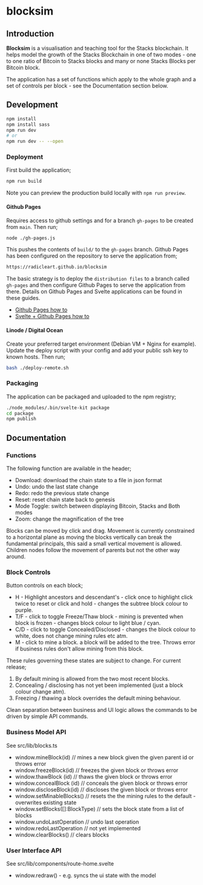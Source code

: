 # blocksim

## Introduction

**Blocksim** is a visualisation and teaching tool for the Stacks blockchain. It helps model the growth
of the Stacks Blockchain in one of two modes - one to one ratio of Bitcoin to Stacks blocks
and many or none Stacks Blocks per Bitcoin block.

The application has a set of functions which apply to the whole graph and a set of
controls per block - see the Documentation section below.

## Development

```bash
npm install
npm install sass
npm run dev
# or
npm run dev -- --open
```

### Deployment

First build the application;

```bash
npm run build
```

Note you can preview the production build locally with `npm run preview`.

#### Github Pages

Requires access to github settings and for a branch `gh-pages` to be created from `main`.
Then run;

```bash
node ./gh-pages.js
```

This pushes the contents of `build/` to the `gh-pages` branch. Github Pages
has been configured on the repository to serve the application from;

```bash
https://radicleart.github.io/blocksim
```

The basic strategy is to deploy the `distribution files` to a branch called `gh-pages` and then configure Github Pages to serve the application from there. Details on Github Pages and Svelte
applications can be found in these guides.

- [Github Pages how to](https://docs.github.com/en/pages)
- [Svelte + Github Pages how to](https://github.com/sveltejs/kit/tree/master/packages/adapter-static#spa-mode)

#### Linode / Digital Ocean

Create your preferred target environment (Debian VM + Nginx for example).
Update the deploy script with your config and add your public ssh key to known hosts.
Then run;

```bash
bash ./deploy-remote.sh
```

### Packaging

The application can be packaged and uploaded to the npm registry;

```bash
./node_modules/.bin/svelte-kit package
cd package
npm publish
```

## Documentation

### Functions

The following function are available in the header;

- Download: download the chain state to a file in json format
- Undo: undo the last state change
- Redo: redo the previous state change
- Reset: reset chain state back to genesis
- Mode Toggle: switch between displaying Bitcoin, Stacks and Both modes
- Zoom: change the magnification of the tree

Blocks can be moved by click and drag. Movement is currently constrained to a
horizontal plane as moving the blocks vertically can break the fundamental principals, this
said a small vertical movement is allowed. Children nodes follow the movement of parents
but not the other way around.

### Block Controls

Button controls on each block;

- H - Highlight ancestors and descendant's - click once to highlight click twice to reset or click and hold - changes the subtree block colour to purple.
- T/F - click to toggle Freeze/Thaw block - mining is prevented when block is frozen - changes block colour to light blue / cyan.
- C/D - click to toggle Concealed/Disclosed - changes the block colour to white, does not change mining rules etc atm.
- M - click to mine a block. a block will be added to the tree. Throws error if business rules don't allow mining from this block.

These rules governing these states are subject to change. For current release;

1. By default mining is allowed from the two most recent blocks.
2. Concealing / disclosing has not yet been implemented (just a block colour change atm).
3. Freezing / thawing a block overrides the default mining behaviour.

Clean separation between business and UI logic allows the commands to be driven by simple API commands.

### Business Model API

See src/lib/blocks.ts

- window.mineBlock(id) // mines a new block given the given parent id or throws error
- window.freezeBlock(id) // freezes the given block or throws error
- window.thawBlock (id) // thaws the given block or throws error
- window.concealBlock (id) // conceals the given block or throws error
- window.discloseBlock(id) // discloses the given block or throws error
- window.setMinableBlocks() // resets the the mining rules to the default - overwrites existing state
- window.setBlocks([]:BlockType) // sets the block state from a list of blocks
- window.undoLastOperation // undo last operation
- window.redoLastOperation // not yet implemented
- window.clearBlocks() // clears blocks

### User Interface API

See src/lib/components/route-home.svelte

- window.redraw() - e.g. syncs the ui state with the model
